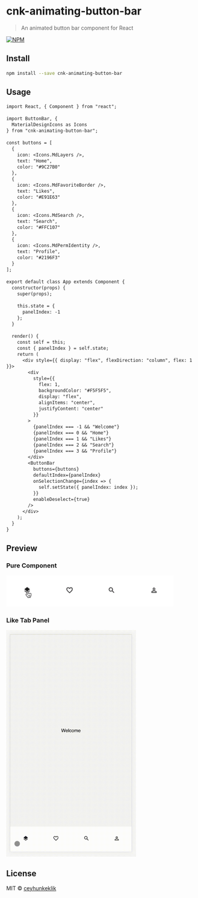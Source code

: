 # cnk-animating-button-bar

> An animated button bar component for React

[![NPM](https://img.shields.io/npm/v/cnk-animating-button-bar.svg)](https://www.npmjs.com/package/cnk-animating-button-bar)

## Install

```bash
npm install --save cnk-animating-button-bar
```

## Usage

```tsx
import React, { Component } from "react";

import ButtonBar, {
  MaterialDesignIcons as Icons
} from "cnk-animating-button-bar";

const buttons = [
  {
    icon: <Icons.MdLayers />,
    text: "Home",
    color: "#9C27B0"
  },
  {
    icon: <Icons.MdFavoriteBorder />,
    text: "Likes",
    color: "#E91E63"
  },
  {
    icon: <Icons.MdSearch />,
    text: "Search",
    color: "#FFC107"
  },
  {
    icon: <Icons.MdPermIdentity />,
    text: "Profile",
    color: "#2196F3"
  }
];

export default class App extends Component {
  constructor(props) {
    super(props);

    this.state = {
      panelIndex: -1
    };
  }

  render() {
    const self = this;
    const { panelIndex } = self.state;
    return (
      <div style={{ display: "flex", flexDirection: "column", flex: 1 }}>
        <div
          style={{
            flex: 1,
            backgroundColor: "#F5F5F5",
            display: "flex",
            alignItems: "center",
            justifyContent: "center"
          }}
        >
          {panelIndex === -1 && "Welcome"}
          {panelIndex === 0 && "Home"}
          {panelIndex === 1 && "Likes"}
          {panelIndex === 2 && "Search"}
          {panelIndex === 3 && "Profile"}
        </div>
        <ButtonBar
          buttons={buttons}
          defaultIndex={panelIndex}
          onSelectionChange={index => {
            self.setState({ panelIndex: index });
          }}
          enableDeselect={true}
        />
      </div>
    );
  }
}

```

## Preview

### Pure Component
<img src="https://raw.githubusercontent.com/ceyhunkeklik/cnk-animating-button-bar/master/cnkanimatedbuttonbarhorizontal.gif" width="445">

### Like Tab Panel
<img src="https://raw.githubusercontent.com/ceyhunkeklik/cnk-animating-button-bar/master/cnkanimatedbuttonbar.gif" height="600">

## License

MIT © [ceyhunkeklik](https://github.com/ceyhunkeklik)
